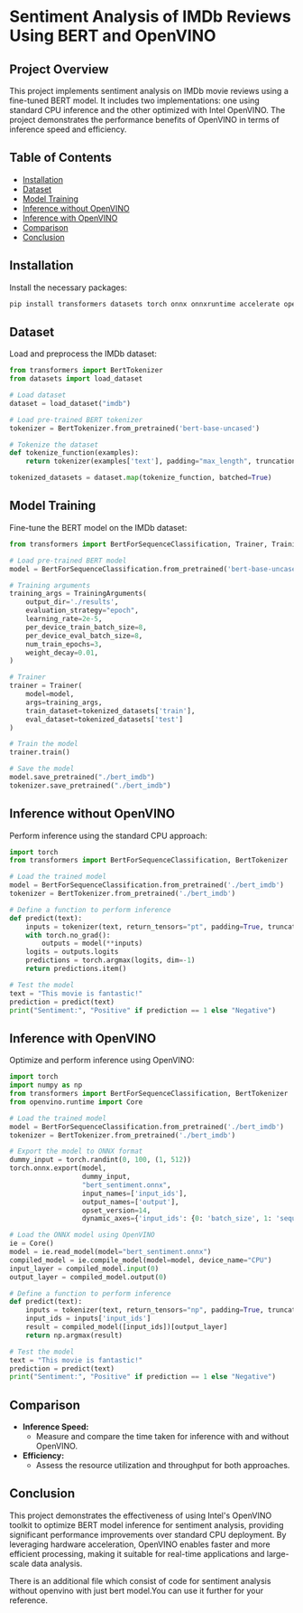 # Sentiment Analysis of IMDb Reviews Using BERT and OpenVINO

## Project Overview
This project implements sentiment analysis on IMDb movie reviews using a fine-tuned BERT model. It includes two implementations: one using standard CPU inference and the other optimized with Intel OpenVINO. The project demonstrates the performance benefits of OpenVINO in terms of inference speed and efficiency.

## Table of Contents
- [Installation](#installation)
- [Dataset](#dataset)
- [Model Training](#model-training)
- [Inference without OpenVINO](#inference-without-openvino)
- [Inference with OpenVINO](#inference-with-openvino)
- [Comparison](#comparison)
- [Conclusion](#conclusion)

## Installation
Install the necessary packages:
```bash
pip install transformers datasets torch onnx onnxruntime accelerate openvino-dev
```

## Dataset
Load and preprocess the IMDb dataset:
```python
from transformers import BertTokenizer
from datasets import load_dataset

# Load dataset
dataset = load_dataset("imdb")

# Load pre-trained BERT tokenizer
tokenizer = BertTokenizer.from_pretrained('bert-base-uncased')

# Tokenize the dataset
def tokenize_function(examples):
    return tokenizer(examples['text'], padding="max_length", truncation=True)

tokenized_datasets = dataset.map(tokenize_function, batched=True)
```

## Model Training
Fine-tune the BERT model on the IMDb dataset:
```python
from transformers import BertForSequenceClassification, Trainer, TrainingArguments

# Load pre-trained BERT model
model = BertForSequenceClassification.from_pretrained('bert-base-uncased', num_labels=2)

# Training arguments
training_args = TrainingArguments(
    output_dir='./results',
    evaluation_strategy="epoch",
    learning_rate=2e-5,
    per_device_train_batch_size=8,
    per_device_eval_batch_size=8,
    num_train_epochs=3,
    weight_decay=0.01,
)

# Trainer
trainer = Trainer(
    model=model,
    args=training_args,
    train_dataset=tokenized_datasets['train'],
    eval_dataset=tokenized_datasets['test']
)

# Train the model
trainer.train()

# Save the model
model.save_pretrained("./bert_imdb")
tokenizer.save_pretrained("./bert_imdb")
```

## Inference without OpenVINO
Perform inference using the standard CPU approach:
```python
import torch
from transformers import BertForSequenceClassification, BertTokenizer

# Load the trained model
model = BertForSequenceClassification.from_pretrained('./bert_imdb')
tokenizer = BertTokenizer.from_pretrained('./bert_imdb')

# Define a function to perform inference
def predict(text):
    inputs = tokenizer(text, return_tensors="pt", padding=True, truncation=True)
    with torch.no_grad():
        outputs = model(**inputs)
    logits = outputs.logits
    predictions = torch.argmax(logits, dim=-1)
    return predictions.item()

# Test the model
text = "This movie is fantastic!"
prediction = predict(text)
print("Sentiment:", "Positive" if prediction == 1 else "Negative")
```

## Inference with OpenVINO
Optimize and perform inference using OpenVINO:
```python
import torch
import numpy as np
from transformers import BertForSequenceClassification, BertTokenizer
from openvino.runtime import Core

# Load the trained model
model = BertForSequenceClassification.from_pretrained('./bert_imdb')
tokenizer = BertTokenizer.from_pretrained('./bert_imdb')

# Export the model to ONNX format
dummy_input = torch.randint(0, 100, (1, 512))
torch.onnx.export(model,
                  dummy_input,
                  "bert_sentiment.onnx",
                  input_names=['input_ids'],
                  output_names=['output'],
                  opset_version=14,
                  dynamic_axes={'input_ids': {0: 'batch_size', 1: 'sequence_length'}})

# Load the ONNX model using OpenVINO
ie = Core()
model = ie.read_model(model="bert_sentiment.onnx")
compiled_model = ie.compile_model(model=model, device_name="CPU")
input_layer = compiled_model.input(0)
output_layer = compiled_model.output(0)

# Define a function to perform inference
def predict(text):
    inputs = tokenizer(text, return_tensors="np", padding=True, truncation=True)
    input_ids = inputs['input_ids']
    result = compiled_model([input_ids])[output_layer]
    return np.argmax(result)

# Test the model
text = "This movie is fantastic!"
prediction = predict(text)
print("Sentiment:", "Positive" if prediction == 1 else "Negative")
```

## Comparison
- **Inference Speed:**
  - Measure and compare the time taken for inference with and without OpenVINO.
- **Efficiency:**
  - Assess the resource utilization and throughput for both approaches.

## Conclusion
This project demonstrates the effectiveness of using Intel's OpenVINO toolkit to optimize BERT model inference for sentiment analysis, providing significant performance improvements over standard CPU deployment. By leveraging hardware acceleration, OpenVINO enables faster and more efficient processing, making it suitable for real-time applications and large-scale data analysis.

There is an additional file which consist of code for sentiment analysis without openvino with just bert model.You can use it further for your reference.
